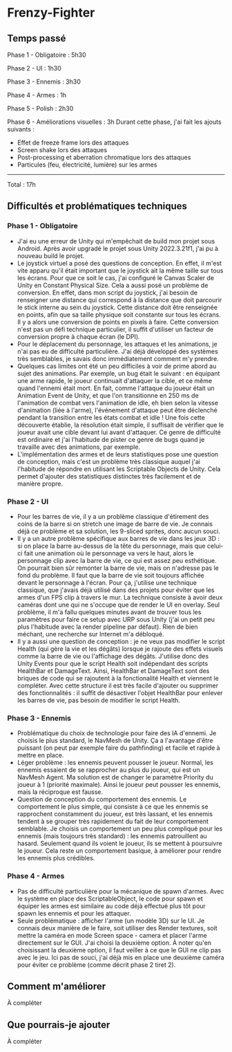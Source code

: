 # Frenzy-Fighter

## Temps passé

Phase 1 - Obligatoire : 5h30

Phase 2 - UI : 1h30

Phase 3 - Ennemis : 3h30

Phase 4 - Armes : 1h

Phase 5 - Polish : 2h30

Phase 6 - Améliorations visuelles : 3h
Durant cette phase, j'ai fait les ajouts suivants :
- Effet de freeze frame lors des attaques
- Screen shake lors des attaques
- Post-processing et aberration chromatique lors des attaques
- Particules (feu, électricité, lumière) sur les armes

-----

Total : 17h

## Difficultés et problématiques techniques

### Phase 1 - Obligatoire
- J'ai eu une erreur de Unity qui m'empêchait de build mon projet sous Android. Après avoir upgradé le projet sous Unity 2022.3.21f1, j'ai pu à nouveau build le projet.
- Le joystick virtuel a posé des questions de conception. En effet, il m'est vite apparu qu'il était important que le joystick ait la même taille sur tous les écrans. Pour que ce soit le cas, j'ai configuré le Canvas Scaler de Unity en Constant Physical Size. Cela a aussi posé un problème de conversion. En effet, dans mon script du joystick, j'ai besoin de renseigner une distance qui correspond à la distance que doit parcourir le stick interne au sein du joystick. Cette distance doit être renseignée en points, afin que sa taille physique soit constante sur tous les écrans. Il y a alors une conversion de points en pixels à faire. Cette conversion n'est pas un défi technique particulier, il suffit d'utiliser un facteur de conversion propre à chaque écran (le DPI).
- Pour le déplacement du personnage, les attaques et les animations, je n'ai pas eu de difficulté particulière. J'ai déjà développé des systèmes très semblables, je savais donc immédiatement comment m'y prendre.
- Quelques cas limites ont été un peu difficiles à voir de prime abord au sujet des animations. Par exemple, un bug était le suivant : en équipant une arme rapide, le joueur continuait d'attaquer la cible, et ce même quand l'ennemi était mort. En fait, comme l'attaque du joueur était un Animation Event de Unity, et que l'on transitionne en 250 ms de l'animation de combat vers l'animation de idle, eh bien selon la vitesse d'animation (liée à l'arme), l'événement d'attaque peut être déclenché pendant la transition entre les états combat et idle ! Une fois cette découverte établie, la résolution était simple, il suffisait de vérifier que le joueur avait une cible devant lui avant d'attaquer. Ce genre de difficulté est ordinaire et j'ai l'habitude de pister ce genre de bugs quand je travaille avec des animations, par exemple.
- L'implémentation des armes et de leurs statistiques pose une question de conception, mais c'est un problème très classique auquel j'ai l'habitude de répondre en utilisant les Scriptable Objects de Unity. Cela permet d'ajouter des statistiques distinctes très facilement et de manière propre.

### Phase 2 - UI
- Pour les barres de vie, il y a un problème classique d'étirement des coins de la barre si on stretch une image de barre de vie. Je connais déjà ce problème et sa solution, les 9-sliced sprites, donc aucun souci.
- Il y a un autre problème spécifique aux barres de vie dans les jeux 3D : si on place la barre au-dessus de la tête du personnage, mais que celui-ci fait une animation où le personnage va vers le haut, alors le personnage clip avec la barre de vie, ce qui est assez peu esthétique. On pourrait bien sûr remonter la barre de vie, mais on n'adresse pas le fond du problème. Il faut que la barre de vie soit toujours affichée devant le personnage à l'écran. Pour ça, j'utilise une technique classique, que j'avais déjà utilisé dans des projets pour éviter que les armes d'un FPS clip à travers le mur. La technique consiste à avoir deux caméras dont une qui ne s'occupe que de render le UI en overlay. Seul problème, il m'a fallu quelques minutes avant de trouver tous les paramètres pour faire ce setup avec URP sous Unity (j'ai un petit peu plus l'habitude avec la render pipeline par défaut). Rien de bien méchant, une recherche sur Internet m'a débloqué.
- Il y a aussi une question de conception : je ne veux pas modifier le script Health (qui gère la vie et les dégâts) lorsque je rajoute des effets visuels comme la barre de vie ou l'affichage des dégâts. J'utilise donc des Unity Events pour que le script Health soit indépendant des scripts HealthBar et DamageText. Ainsi, HealthBar et DamageText sont des briques de code qui se rajoutent à la fonctionalité Health et viennent le compléter. Avec cette structure il est très facile d'ajouter ou supprimer des fonctionnalités : il suffit de désactiver l'objet HealthBar pour enlever les barres de vie, pas besoin de modifier le script Health.

### Phase 3 - Ennemis
- Problématique du choix de technologie pour faire des IA d'ennemi. Je choisis le plus standard, le NavMesh de Unity. Ça a l'avantage d'être puissant (on peut par exemple faire du pathfinding) et facile et rapide à mettre en place.
- Léger problème : les ennemis peuvent pousser le joueur. Normal, les ennemis essaient de se rapprocher au plus du joueur, qui est un NavMesh Agent. Ma solution est de changer le paramètre Priority du joueur à 1 (priorité maximale). Ainsi le joueur peut pousser les ennemis, mais la réciproque est fausse.
- Question de conception du comportement des ennemis. Le comportement le plus simple, qui consiste à ce que les ennemis se rapprochent constamment du joueur, est très lassant, et les ennemis tendent à se grouper très rapidement du fait de leur comportement semblable. Je choisis un comportement un peu plus compliqué pour les ennemis (mais toujours très standard) : les ennemis patrouillent au hasard. Seulement quand ils voient le joueur, ils se mettent à poursuivre le joueur. Cela reste un comportement basique, à améliorer pour rendre les ennemis plus crédibles.

### Phase 4 - Armes
- Pas de difficulté particulière pour la mécanique de spawn d'armes. Avec le système en place des ScriptableObject, le code pour spawn et équiper les armes est similaire au code déjà effectué plus tôt pour spawn les ennemis et pour les attaquer.
- Seule problématique : afficher l'arme (un modèle 3D) sur le UI. Je connais deux manière de le faire, soit utiliser des Render textures, soit mettre la caméra en mode Screen space - camera et placer l'arme directement sur le GUI. J'ai choisi la deuxième option. À noter qu'en choisissant la deuxième option, il faut veiller à ce que le GUI ne clip pas avec le jeu. Ici pas de souci, j'ai déjà mis en place une deuxième caméra pour éviter ce problème (comme décrit phase 2 tiret 2).

## Comment m'améliorer

À compléter

## Que pourrais-je ajouter

À compléter
